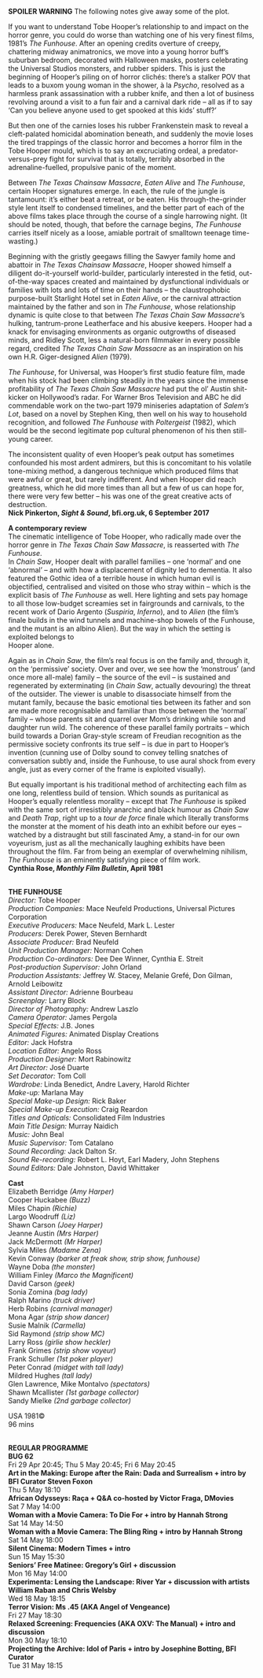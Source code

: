 

**SPOILER WARNING** The following notes give away some of the plot.

If you want to understand Tobe Hooper’s relationship to and impact on the horror genre, you could do worse than watching one of his very finest films, 1981’s _The Funhouse_. After an opening credits overture of creepy, chattering midway animatronics, we move into a young horror buff’s suburban bedroom, decorated with Halloween masks, posters celebrating the Universal Studios monsters, and rubber spiders. This is just the beginning of Hooper’s piling on of horror clichés: there’s a stalker POV that leads to a buxom young woman in the shower, à la _Psycho_, resolved as a harmless prank assassination with a rubber knife, and then a lot of business revolving around a visit to a fun fair and a carnival dark ride – all as if to say ‘Can you believe anyone used to get spooked at this kids’ stuff?’

But then one of the carnies loses his rubber Frankenstein mask to reveal a cleft-palated homicidal abomination beneath, and suddenly the movie loses the tired trappings of the classic horror and becomes a horror film in the Tobe Hooper mould, which is to say an excruciating ordeal, a predator-versus-prey fight for survival that is totally, terribly absorbed in the adrenaline-fuelled, propulsive panic of the moment.

Between _The Texas Chainsaw Massacre_, _Eaten Alive_ and _The Funhouse_, certain Hooper signatures emerge. In each, the rule of the jungle is tantamount: it’s either beat a retreat, or be eaten. His through-the-grinder style lent itself to condensed timelines, and the better part of each of the above films takes place through the course of a single harrowing night. (It should be noted, though, that before the carnage begins, _The Funhouse_ carries itself nicely as a loose, amiable portrait of smalltown teenage time-wasting.)

Beginning with the gristly geegaws filling the Sawyer family home and abattoir in _The Texas Chainsaw Massacre_, Hooper showed himself a diligent do-it-yourself world-builder, particularly interested in the fetid, out-of-the-way spaces created and maintained by dysfunctional individuals or families with lots and lots of time on their hands – the claustrophobic purpose-built Starlight Hotel set in _Eaten Alive_, or the carnival attraction maintained by the father and son in _The Funhouse_, whose relationship dynamic is quite close to that between  _The Texas Chain Saw Massacre_’s hulking, tantrum-prone Leatherface and his abusive keepers. Hooper had a knack for envisaging environments as organic outgrowths of diseased minds, and Ridley Scott, less a natural-born filmmaker in every possible regard, credited _The Texas Chain Saw Massacre_ as an inspiration on his own H.R. Giger-designed _Alien_ (1979).

_The Funhouse_, for Universal, was Hooper’s first studio feature film, made when his stock had been climbing steadily in the years since the immense profitability of _The Texas Chain Saw Massacre_ had put the ol’ Austin shit-kicker on Hollywood’s radar. For Warner Bros Television and ABC he did commendable work on the two-part 1979 miniseries adaptation of _Salem’s Lot_, based on a novel by Stephen King, then well on his way to household recognition, and followed _The Funhouse_ with _Poltergeist_ (1982), which would be the second legitimate pop cultural phenomenon of his then still-young career.

The inconsistent quality of even Hooper’s peak output has sometimes confounded his most ardent admirers, but this is concomitant to his volatile tone-mixing method, a dangerous technique which produced films that were awful or great, but rarely indifferent. And when Hooper did reach greatness, which he did more times than all but a few of us can hope for, there were very few better – his was one of the great creative acts of destruction.  
**Nick Pinkerton, _Sight & Sound_,  bfi.org.uk, 6 September 2017**

**A contemporary review**  
The cinematic intelligence of Tobe Hooper, who radically made over the horror genre in _The Texas Chain Saw Massacre_, is reasserted with _The Funhouse_.  
In _Chain Saw_, Hooper dealt with parallel families – one ‘normal’ and one ‘abnormal’ – and with how a displacement of dignity led to dementia. It also featured the Gothic idea of a terrible house in which human evil is objectified, centralised and visited on those who stray within – which is the explicit basis of _The Funhouse_ as well. Here lighting and sets pay homage to all those low-budget screamies set in fairgrounds and carnivals, to the recent work of Dario Argento (_Suspiria_, _Inferno_), and to _Alien_ (the film’s finale builds in the wind tunnels and machine-shop bowels of the Funhouse, and the mutant is an albino Alien). But the way in which the setting is exploited belongs to  
Hooper alone.

Again as in _Chain Saw_, the film’s real focus is on the family and, through it, on the ‘permissive’ society. Over and over, we see how the ‘monstrous’ (and once more all-male) family – the source of the evil – is sustained and regenerated by exterminating (in _Chain Saw_, actually devouring) the threat of the outsider. The viewer is unable to disassociate himself from the mutant family, because the basic emotional ties between its father and son are made more recognisable and familiar than those between the ‘normal’ family – whose parents sit and quarrel over Mom’s drinking while son and daughter run wild. The coherence of these parallel family portraits – which build towards a Dorian Gray-style scream of Freudian recognition as the permissive society confronts its true self – is due in part to Hooper’s invention (cunning use of Dolby sound to convey telling snatches of conversation subtly and, inside the Funhouse, to use aural shock from every angle, just as every corner of the frame is exploited visually).

But equally important is his traditional method of architecting each film as one long, relentless build of tension. Which sounds as puritanical as Hooper’s equally relentless morality – except that _The Funhouse_ is spiked with the same sort of irresistibly anarchic and black humour as _Chain Saw_ and _Death Trap_, right up to a _tour de force_ finale which literally transforms the monster at the moment of his death into an exhibit before our eyes – watched by a distraught but still fascinated Amy, a stand-in for our own voyeurism, just as all the mechanically laughing exhibits have been throughout the film. Far from being an exemplar of overwhelming nihilism, _The Funhouse_ is an eminently satisfying piece of film work.  
**Cynthia Rose, _Monthly Film Bulletin_, April 1981**
<br><br>

**THE FUNHOUSE**<br>
_Director:_ Tobe Hooper<br>
_Production Companies:_ Mace Neufeld Productions, Universal Pictures Corporation<br>
_Executive Producers:_ Mace Neufeld, Mark L. Lester<br>
_Producers:_ Derek Power, Steven Bernhardt<br>
_Associate Producer:_ Brad Neufeld<br>
_Unit Production Manager:_ Norman Cohen<br>
_Production Co-ordinators:_ Dee Dee Winner, Cynthia E. Streit<br>
_Post-production Supervisor:_ John Orland<br>
_Production Assistants:_ Jeffrey W. Stacey, Melanie Grefé, Don Gilman, Arnold Leibowitz<br>
_Assistant Director:_ Adrienne Bourbeau<br>
_Screenplay:_ Larry Block<br>
_Director of Photography:_ Andrew Laszlo<br>
_Camera Operator:_ James Pergola<br>
_Special Effects:_ J.B. Jones<br>
_Animated Figures:_ Animated Display Creations<br>
_Editor:_ Jack Hofstra<br>
_Location Editor:_ Angelo Ross<br>
_Production Designer:_ Mort Rabinowitz<br>
_Art Director:_ José Duarte<br>
_Set Decorator:_ Tom Coll<br>
_Wardrobe:_ Linda Benedict, Andre Lavery, Harold Richter<br>
_Make-up:_ Marlana May<br>
_Special Make-up Design:_ Rick Baker<br>
_Special Make-up Execution:_ Craig Reardon<br>
_Titles and Opticals:_ Consolidated Film Industries<br>
_Main Title Design:_ Murray Naidich<br>
_Music:_ John Beal<br>
_Music Supervisor:_ Tom Catalano<br>
_Sound Recording:_ Jack Dalton Sr.<br>
_Sound Re-recording:_ Robert L. Hoyt, Earl Madery, John Stephens<br>
_Sound Editors:_ Dale Johnston, David Whittaker<br>

**Cast**<br>
Elizabeth Berridge _(Amy Harper)_<br>
Cooper Huckabee _(Buzz)_<br>
Miles Chapin _(Richie)_<br>
Largo Woodruff _(Liz)_<br>
Shawn Carson _(Joey Harper)_<br>
Jeanne Austin _(Mrs Harper)_<br>
Jack McDermott _(Mr Harper)_<br>
Sylvia Miles _(Madame Zena)_<br>
Kevin Conway  _(barker at freak show, strip show, funhouse)_<br>
Wayne Doba _(the monster)_<br>
William Finley _(Marco the Magnificent)_<br>
David Carson _(geek)_<br>
Sonia Zomina _(bag lady)_<br>
Ralph Marino _(truck driver)_<br>
Herb Robins _(carnival manager)_<br>
Mona Agar _(strip show dancer)_<br>
Susie Malnik _(Carmella)_<br>
Sid Raymond _(strip show MC)_<br>
Larry Ross _(girlie show heckler)_<br>
Frank Grimes _(strip show voyeur)_<br>
Frank Schuller _(1st poker player)_<br>
Peter Conrad _(midget with tall lady)_<br>
Mildred Hughes _(tall lady)_<br>
Glen Lawrence, Mike Montalvo _(spectators)_<br>
Shawn Mcallister _(1st garbage collector)_<br>
Sandy Mielke _(2nd garbage collector)_<br>

USA 1981©<br>
96 mins<br>
<br>


**REGULAR PROGRAMME**<br>
**BUG 62**<br>
Fri 29 Apr 20:45; Thu 5 May 20:45; Fri 6 May 20:45<br>
**Art in the Making: Europe after the Rain:  Dada and Surrealism + intro by BFI Curator Steven Foxon**<br>
Thu 5 May 18:10<br>
**African Odysseys: Raça + Q&A co-hosted by Victor Fraga, DMovies**<br>
Sat 7 May 14:00<br>
**Woman with a Movie Camera: To Die For  + intro by Hannah Strong**<br>
Sat 14 May 14:50<br>
**Woman with a Movie Camera: The Bling Ring  + intro by Hannah Strong**<br>
Sat 14 May 18:00<br>
**Silent Cinema: Modern Times + intro**<br>
Sun 15 May 15:30<br>
**Seniors’ Free Matinee:  Gregory’s Girl + discussion**<br>
Mon 16 May 14:00<br>
**Experimenta: Lensing the Landscape: River Yar + discussion with artists William Raban and Chris Welsby**<br>
Wed 18 May 18:15<br>
**Terror Vision: Ms .45 (AKA Angel of Vengeance)**<br>
Fri 27 May 18:30<br>
**Relaxed Screening: Frequencies  (AKA OXV: The Manual) + intro and discussion**<br>
Mon 30 May 18:10<br>
**Projecting the Archive: Idol of Paris + intro by Josephine Botting, BFI Curator**<br>
Tue 31 May 18:15<br>
<br>
<!--stackedit_data:
eyJoaXN0b3J5IjpbLTEyNTY3Mjk3MzRdfQ==
-->